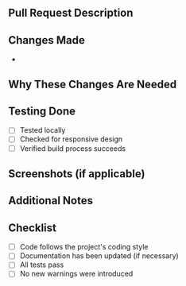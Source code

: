 ## Pull Request Description

<!-- Provide a brief description of the changes in this PR -->

## Changes Made

<!-- List the specific changes made in this PR -->
- 

## Why These Changes Are Needed

<!-- Explain why these changes are necessary -->

## Testing Done

<!-- Describe the testing you've done to verify your changes work -->
- [ ] Tested locally
- [ ] Checked for responsive design
- [ ] Verified build process succeeds

## Screenshots (if applicable)

<!-- Add screenshots of visual changes if relevant -->

## Additional Notes

<!-- Any other information that would be helpful to reviewers -->

## Checklist

- [ ] Code follows the project's coding style
- [ ] Documentation has been updated (if necessary)
- [ ] All tests pass
- [ ] No new warnings were introduced

